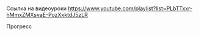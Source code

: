 # 

Ссылка на видеоуроки
https://www.youtube.com/playlist?list=PLbTTxxr-hMmxZMXsvaE-PozXxktdJ5zLR

Прогресс